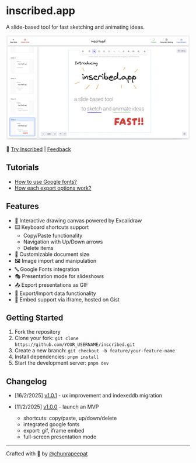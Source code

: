 # inscribed.app

A slide-based tool for fast sketching and animating ideas.

![Inscribed App Interface](./docs/imgs/screenshot.png)

🚀 [Try Inscribed](https://inscribed.app) | [Feedback](https://github.com/chunrapeepat/inscribed/issues)

## Tutorials

- [How to use Google fonts?](./docs/custom-fonts.md)
- [How each export options work?](./docs/export-options.md)

## Features

- 🎨 Interactive drawing canvas powered by Excalidraw
- ⌨️ Keyboard shortcuts support
  - Copy/Paste functionality
  - Navigation with Up/Down arrows
  - Delete items
- 📏 Customizable document size
- 🖼️ Image import and manipulation
- 🔤 Google Fonts integration
- 🎭 Presentation mode for slideshows
- 📤 Export presentations as GIF
- 💾 Export/Import data functionality
- 🔗 Embed support via iframe, hosted on Gist

## Getting Started

1. Fork the repository
2. Clone your fork: `git clone https://github.com/YOUR_USERNAME/inscribed.git`
3. Create a new branch: `git checkout -b feature/your-feature-name`
4. Install dependencies: `pnpm install`
5. Start the development server: `pnpm dev`

## Changelog

- [16/2/2025] [v1.0.1](https://github.com/chunrapeepat/inscribed/pull/1) - ux improvement and indexeddb migration

- [11/2/2025] [v1.0.0](https://www.youtube.com/watch?v=wEXE8-6yEzw) - launch an MVP
  - shortcuts: copy/paste, up/down/delete
  - integrated google fonts
  - export: gif, iframe embed
  - full-screen presentation mode

---

Crafted with 🧡 by [@chunrapeepat](https://chunrapeepat.com)
